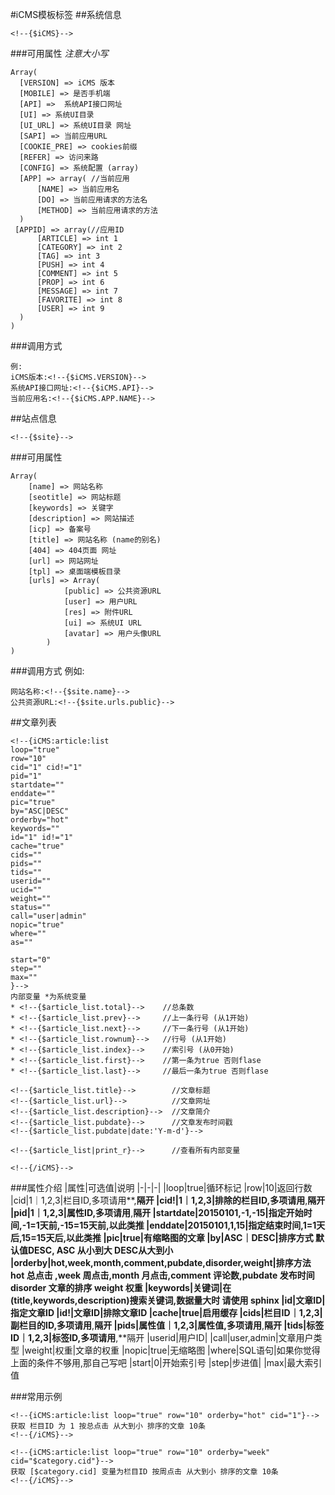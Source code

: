 #iCMS模板标签
##系统信息
```
<!--{$iCMS}-->
```
###可用属性
*注意大小写*
```
Array(
  [VERSION] => iCMS 版本
  [MOBILE] => 是否手机端
  [API] =>  系统API接口网址
  [UI] => 系统UI目录
  [UI_URL] => 系统UI目录 网址
  [SAPI] => 当前应用URL
  [COOKIE_PRE] => cookies前缀
  [REFER] => 访问来路
  [CONFIG] => 系统配置 (array)
  [APP] => array( //当前应用
      [NAME] => 当前应用名
      [DO] => 当前应用请求的方法名
      [METHOD] => 当前应用请求的方法
  )
 [APPID] => array(//应用ID
      [ARTICLE] => int 1
      [CATEGORY] => int 2
      [TAG] => int 3
      [PUSH] => int 4
      [COMMENT] => int 5
      [PROP] => int 6
      [MESSAGE] => int 7
      [FAVORITE] => int 8
      [USER] => int 9
  )
)
```
###调用方式
```
例:
iCMS版本:<!--{$iCMS.VERSION}-->
系统API接口网址:<!--{$iCMS.API}-->
当前应用名:<!--{$iCMS.APP.NAME}-->
```

##站点信息
```
<!--{$site}-->
```
###可用属性
```
Array(
    [name] => 网站名称
    [seotitle] => 网站标题
    [keywords] => 关键字
    [description] => 网站描述
    [icp] => 备案号
    [title] => 网站名称 (name的别名)
    [404] => 404页面 网址
    [url] => 网站网址
    [tpl] => 桌面端模板目录
    [urls] => Array(
            [public] => 公共资源URL
            [user] => 用户URL
            [res] => 附件URL
            [ui] => 系统UI URL
            [avatar] => 用户头像URL
        )
)
```
###调用方式
例如:
```
网站名称:<!--{$site.name}-->
公共资源URL:<!--{$site.urls.public}-->
```

##文章列表
```
<!--{iCMS:article:list
loop="true"
row="10"
cid="1" cid!="1"
pid="1"
startdate=""
enddate=""
pic="true"
by="ASC|DESC"
orderby="hot"
keywords=""
id="1" id!="1"
cache="true"
cids=""
pids=""
tids=""
userid=""
ucid=""
weight=""
status=""
call="user|admin"
nopic="true"
where=""
as=""

start="0"
step=""
max=""
}-->
内部变量 *为系统变量
* <!--{$article_list.total}-->    //总条数
* <!--{$article_list.prev}-->     //上一条行号 (从1开始)
* <!--{$article_list.next}-->     //下一条行号 (从1开始)
* <!--{$article_list.rownum}-->   //行号 (从1开始)
* <!--{$article_list.index}-->    //索引号 (从0开始)
* <!--{$article_list.first}-->    //第一条为true 否则flase
* <!--{$article_list.last}-->     //最后一条为true 否则flase

<!--{$article_list.title}-->        //文章标题
<!--{$article_list.url}-->          //文章网址
<!--{$article_list.description}-->  //文章简介
<!--{$article_list.pubdate}-->      //文章发布时间戳
<!--{$article_list.pubdate|date:'Y-m-d'}-->

<!--{$article_list|print_r}-->      //查看所有内部变量

<!--{/iCMS}-->
```
###属性介绍
|属性|可选值|说明
|-|-|-|
|loop|true|循环标记
|row|10|返回行数
|cid|1｜1,2,3|栏目ID,多项请用**,**隔开
|cid!|1｜1,2,3|排除的栏目ID,多项请用**,**隔开
|pid|1｜1,2,3|属性ID,多项请用**,**隔开
|startdate|20150101,-1,-15|指定开始时间,-1=1天前,-15=15天前,以此类推
|enddate|20150101,1,15|指定结束时间,1=1天后,15=15天后,以此类推
|pic|true|有缩略图的文章
|by|ASC｜DESC|排序方式 默认值DESC, ASC 从小到大  DESC从大到小
|orderby|hot,week,month,comment,pubdate,disorder,weight|排序方法 hot 总点击 ,week 周点击,month 月点击,comment 评论数,pubdate 发布时间  disorder 文章的排序 weight 权重
|keywords|关键词|在(title,keywords,description)搜索关键词,数据量大时 请使用 sphinx
|id|文章ID|指定文章ID
|id!|文章ID|排除文章ID
|cache|true|启用缓存
|cids|栏目ID｜1,2,3|副栏目的ID,多项请用**,**隔开
|pids|属性值｜1,2,3|属性值,多项请用**,**隔开
|tids|标签ID｜1,2,3|标签ID,多项请用**,**隔开
|userid|用户ID|
|call|user,admin|文章用户类型
|weight|权重|文章的权重
|nopic|true|无缩略图
|where|SQL语句|如果你觉得上面的条件不够用,那自己写吧
|start|0|开始索引号
|step|步进值|
|max|最大索引值


###常用示例
```
<!--{iCMS:article:list loop="true" row="10" orderby="hot" cid="1"}-->
获取 栏目ID 为 1 按总点击 从大到小 排序的文章 10条
<!--{/iCMS}-->
```
```
<!--{iCMS:article:list loop="true" row="10" orderby="week" cid="$category.cid"}-->
获取 [$category.cid] 变量为栏目ID 按周点击 从大到小 排序的文章 10条
<!--{/iCMS}-->
```
